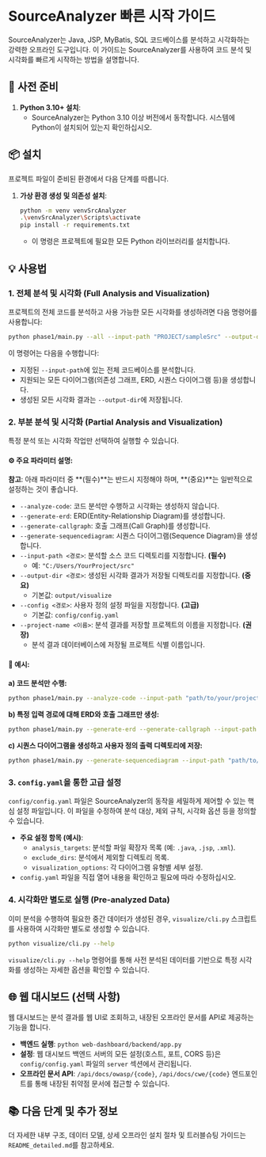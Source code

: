 # SourceAnalyzer 빠른 시작 가이드

SourceAnalyzer는 Java, JSP, MyBatis, SQL 코드베이스를 분석하고 시각화하는 강력한 오프라인 도구입니다. 이 가이드는 SourceAnalyzer를 사용하여 코드 분석 및 시각화를 빠르게 시작하는 방법을 설명합니다.

## 🚀 사전 준비

1.  **Python 3.10+ 설치**:
    *   SourceAnalyzer는 Python 3.10 이상 버전에서 동작합니다. 시스템에 Python이 설치되어 있는지 확인하십시오.

## 📦 설치

프로젝트 파일이 준비된 환경에서 다음 단계를 따릅니다.

1.  **가상 환경 생성 및 의존성 설치**:
    ```bash
    python -m venv venvSrcAnalyzer
    .\venvSrcAnalyzer\Scripts\activate
    pip install -r requirements.txt
    ```
    *   이 명령은 프로젝트에 필요한 모든 Python 라이브러리를 설치합니다.

## 💡 사용법

### 1. 전체 분석 및 시각화 (Full Analysis and Visualization)

프로젝트의 전체 코드를 분석하고 사용 가능한 모든 시각화를 생성하려면 다음 명령어를 사용합니다:

```bash
python phase1/main.py --all --input-path "PROJECT/sampleSrc" --output-dir "output/visualize"
```

이 명령어는 다음을 수행합니다:
*   지정된 `--input-path`에 있는 전체 코드베이스를 분석합니다.
*   지원되는 모든 다이어그램(의존성 그래프, ERD, 시퀀스 다이어그램 등)을 생성합니다.
*   생성된 모든 시각화 결과는 `--output-dir`에 저장됩니다.

### 2. 부분 분석 및 시각화 (Partial Analysis and Visualization)

특정 분석 또는 시각화 작업만 선택하여 실행할 수 있습니다.

#### ⚙️ 주요 파라미터 설명:

**참고**: 아래 파라미터 중 **(필수)**는 반드시 지정해야 하며, **(중요)**는 일반적으로 설정하는 것이 좋습니다.

*   `--analyze-code`: 코드 분석만 수행하고 시각화는 생성하지 않습니다.
*   `--generate-erd`: ERD(Entity-Relationship Diagram)를 생성합니다.
*   `--generate-callgraph`: 호출 그래프(Call Graph)를 생성합니다.
*   `--generate-sequencediagram`: 시퀀스 다이어그램(Sequence Diagram)을 생성합니다.
*   `--input-path <경로>`: 분석할 소스 코드 디렉토리를 지정합니다. **(필수)**
    *   예: `"C:/Users/YourProject/src"`
*   `--output-dir <경로>`: 생성된 시각화 결과가 저장될 디렉토리를 지정합니다. **(중요)**
    *   기본값: `output/visualize`
*   `--config <경로>`: 사용자 정의 설정 파일을 지정합니다. **(고급)**
    *   기본값: `config/config.yaml`
*   `--project-name <이름>`: 분석 결과를 저장할 프로젝트의 이름을 지정합니다. **(권장)**
    *   분석 결과 데이터베이스에 저장될 프로젝트 식별 이름입니다.

#### 📝 예시:

**a) 코드 분석만 수행:**

```bash
python phase1/main.py --analyze-code --input-path "path/to/your/project" --project-name "MyAnalysis"
```

**b) 특정 입력 경로에 대해 ERD와 호출 그래프만 생성:**

```bash
python phase1/main.py --generate-erd --generate-callgraph --input-path "path/to/your/project" --output-dir "output/visualize" --project-name "MyCustomProject"
```

**c) 시퀀스 다이어그램을 생성하고 사용자 정의 출력 디렉토리에 저장:**

```bash
python phase1/main.py --generate-sequencediagram --input-path "path/to/your/project" --output-dir "my_custom_output" --project-name "MySequenceProject"
```

### 3. `config.yaml`을 통한 고급 설정

`config/config.yaml` 파일은 SourceAnalyzer의 동작을 세밀하게 제어할 수 있는 핵심 설정 파일입니다. 이 파일을 수정하여 분석 대상, 제외 규칙, 시각화 옵션 등을 정의할 수 있습니다.

*   **주요 설정 항목 (예시)**:
    *   `analysis_targets`: 분석할 파일 확장자 목록 (예: `.java`, `.jsp`, `.xml`).
    *   `exclude_dirs`: 분석에서 제외할 디렉토리 목록.
    *   `visualization_options`: 각 다이어그램 유형별 세부 설정.
*   `config.yaml` 파일을 직접 열어 내용을 확인하고 필요에 따라 수정하십시오.

### 4. 시각화만 별도로 실행 (Pre-analyzed Data)

이미 분석을 수행하여 필요한 중간 데이터가 생성된 경우, `visualize/cli.py` 스크립트를 사용하여 시각화만 별도로 생성할 수 있습니다.

```bash
python visualize/cli.py --help
```

`visualize/cli.py --help` 명령어를 통해 사전 분석된 데이터를 기반으로 특정 시각화를 생성하는 자세한 옵션을 확인할 수 있습니다.

## 🌐 웹 대시보드 (선택 사항)

웹 대시보드는 분석 결과를 웹 UI로 조회하고, 내장된 오프라인 문서를 API로 제공하는 기능을 합니다.

*   **백엔드 실행**: `python web-dashboard/backend/app.py`
*   **설정**: 웹 대시보드 백엔드 서버의 모든 설정(호스트, 포트, CORS 등)은 `config/config.yaml` 파일의 `server` 섹션에서 관리됩니다.
*   **오프라인 문서 API**: `/api/docs/owasp/{code}`, `/api/docs/cwe/{code}` 엔드포인트를 통해 내장된 취약점 문서에 접근할 수 있습니다.

## 📚 다음 단계 및 추가 정보

더 자세한 내부 구조, 데이터 모델, 상세 오프라인 설치 절차 및 트러블슈팅 가이드는 `README_detailed.md`를 참고하세요.